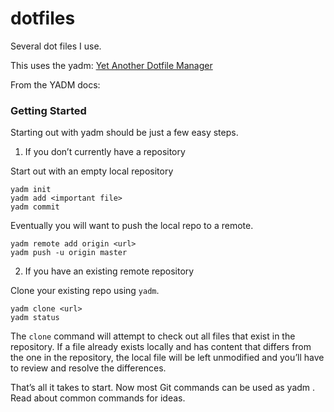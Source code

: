 # dotfiles

Several dot files I use.

This uses the yadm: [Yet Another Dotfile Manager](https://yadm.io/docs)

From the YADM docs:

### Getting Started

Starting out with yadm should be just a few easy steps.

1) If you don’t currently have a repository 

Start out with an empty local repository

```
yadm init
yadm add <important file>
yadm commit
```

Eventually you will want to push the local repo to a remote.

```
yadm remote add origin <url>
yadm push -u origin master
```

2) If you have an existing remote repository

Clone your existing repo using `yadm`.

```
yadm clone <url>
yadm status
```

The `clone` command will attempt to check out all files that exist in the repository. If a file
already exists locally and has content that differs from the one in the repository, the
local file will be left unmodified and you’ll have to review and resolve the differences.

That’s all it takes to start. Now most Git commands can be used as yadm <git command>. Read
about common commands for ideas.
